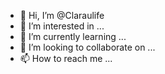 - 👋 Hi, I’m @Claraulife
- 👀 I’m interested in ...
- 🌱 I’m currently learning ...
- 💞️ I’m looking to collaborate on ...
- 📫 How to reach me ...

<!---
Claraulife/Claraulife is a ✨ special ✨ repository because its `README.md` (this file) appears on your GitHub profile.
You can click the Preview link to take a look at your changes.
--->
